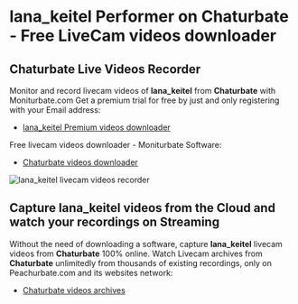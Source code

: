 # lana_keitel Performer on Chaturbate - Free LiveCam videos downloader

## Chaturbate Live Videos Recorder

Monitor and record livecam videos of **lana_keitel** from **Chaturbate** with Moniturbate.com
Get a premium trial for free by just and only registering with your Email address:
* [lana_keitel Premium videos downloader](https://moniturbate.com/request-demo-licence-key.html)

Free livecam videos downloader - Moniturbate Software:
* [Chaturbate videos downloader](https://moniturbate.com/moniturbate-download-software.html)

![lana_keitel livecam videos recorder](https://peachurnet.com/templates/moniturbate-software.png)


## Capture lana_keitel videos from the Cloud and watch your recordings on Streaming

Without the need of downloading a software, capture **lana_keitel** livecam videos from **Chaturbate** 100% online.
Watch Livecam archives from **Chaturbate** unlimitedly from thousands of existing recordings, only on Peachurbate.com and its websites network:
* [Chaturbate videos archives](https://peachurnet.com/)